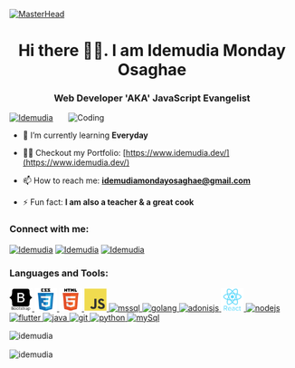 [![MasterHead](https://media-exp1.licdn.com/dms/image/C4D16AQGrPQz7U7h07A/profile-displaybackgroundimage-shrink_200_800/0/1659448539076?e=1665619200&v=beta&t=wq7ZGWCjO6zYJ6qtQNb5TGsg3K-LnZkyytvrp7xctl8)](https://www.idemudia.dev)
<h1 align="center">Hi there 👋🏻. I am Idemudia Monday Osaghae</h1>
<h3 align="center">Web Developer 'AKA' JavaScript Evangelist</h3>

<img align="right" alt="Coding" width="400" src="https://camo.githubusercontent.com/cae12fddd9d6982901d82580bdf321d81fb299141098ca1c2d4891870827bf17/68747470733a2f2f6d69726f2e6d656469756d2e636f6d2f6d61782f313336302f302a37513379765349765f7430696f4a2d5a2e676966"/>

<p align="left"> <a href="https://twitter.com/maximudia" target="blank"><img src="https://img.shields.io/twitter/follow/maximudia?logo=twitter&style=for-the-badge" alt="Idemudia" /></a> </p>

- 🌱 I’m currently learning **Everyday**

- 👨‍💻 Checkout my Portfolio:  [https://www.idemudia.dev/](https://www.idemudia.dev/)

- 📫 How to reach me:  **idemudiamondayosaghae@gmail.com**

- ⚡ Fun fact:  **I am also a teacher & a great cook**

<h3 align="left">Connect with me:</h3>
<p align="left">
<a href="https://twitter.com/maximudia" target="blank"><img align="center" src="https://raw.githubusercontent.com/rahuldkjain/github-profile-readme-generator/master/src/images/icons/Social/twitter.svg" alt="Idemudia" height="30" width="40" /></a>
<a href="https://www.linkedin.com/in/idemudia-monday-osaghae/" target="blank"><img align="center" src="https://raw.githubusercontent.com/rahuldkjain/github-profile-readme-generator/master/src/images/icons/Social/linked-in-alt.svg" alt="Idemudia" height="30" width="40" /></a>
<a href="https://www.instagram.com/idemudia.osaghae/" target="blank"><img align="center" src="https://raw.githubusercontent.com/rahuldkjain/github-profile-readme-generator/master/src/images/icons/Social/instagram.svg" alt="Idemudia" height="30" width="40" /></a>
</p>

<h3 align="left">Languages and Tools:</h3>
<p align="left"> <a href="https://getbootstrap.com" target="_blank" rel="noreferrer"> 
            <img src="https://raw.githubusercontent.com/devicons/devicon/master/icons/bootstrap/bootstrap-plain-wordmark.svg" 
            alt="bootstrap" width="40" height="40"/> </a> 
            <a href="https://www.w3schools.com/css/" target="_blank" rel="noreferrer"> 
            <img src="https://raw.githubusercontent.com/devicons/devicon/master/icons/css3/css3-original-wordmark.svg" 
            alt="css3" width="40" height="40"/> </a> 
            <a href="https://www.w3.org/html/" target="_blank" rel="noreferrer"> 
            <img src="https://raw.githubusercontent.com/devicons/devicon/master/icons/html5/html5-original-wordmark.svg" 
            alt="html5" width="40" height="40"/> </a> 
            <a href="https://developer.mozilla.org/en-US/docs/Web/JavaScript" target="_blank" rel="noreferrer"> 
            <img src="https://raw.githubusercontent.com/devicons/devicon/master/icons/javascript/javascript-original.svg" 
            alt="javascript" width="40" height="40"/> </a> 
            <a href="https://www.microsoft.com/en-us/sql-server" target="_blank" rel="noreferrer"> 
            <img src="https://www.svgrepo.com/show/303229/microsoft-sql-server-logo.svg" 
            alt="mssql" width="40" height="40"/> </a>
                <a href="https://go.dev/" target="_blank" rel="noreferrer"> 
                <img src="https://cdn.jsdelivr.net/gh/devicons/devicon/icons/go/go-original.svg"
                alt="golang" width="40" height="40"/> </a> 
                <a href="https://adonisjs.com/" target="_blank" rel="noreferrer"> 
                <img src="https://cdn.jsdelivr.net/gh/devicons/devicon/icons/adonisjs/adonisjs-original-wordmark.svg"
                alt="adonisjs" width="40" height="40"/> </a> 
                <a href="https://reactjs.org/" target="_blank" rel="noreferrer"> 
                <img src="https://raw.githubusercontent.com/devicons/devicon/master/icons/react/react-original-wordmark.svg" 
                alt="react" width="40" height="40"/> </a> 
                <a href="https://nodejs.org/en/about" target="_blank" rel="noreferrer"> 
                <img src="https://cdn.jsdelivr.net/gh/devicons/devicon/icons/nodejs/nodejs-original-wordmark.svg" 
                alt="nodejs" width="40" height="40"/> </a> 
                    <a href="https://flutter.dev/" target="_blank" rel="noreferrer"> 
                    <img src="https://cdn.jsdelivr.net/gh/devicons/devicon/icons/flutter/flutter-original.svg"
                    alt="flutter" width="40" height="40"/> </a> 
                    <a href="https://www.java.com/en/" target="_blank" rel="noreferrer"> 
                    <img src="https://cdn.jsdelivr.net/gh/devicons/devicon/icons/java/java-original-wordmark.svg"
                    alt="java" width="40" height="40"/> </a> 
                    <a href="https://git-scm.com/" target="_blank" rel="noreferrer"> 
                    <img src="https://cdn.jsdelivr.net/gh/devicons/devicon/icons/git/git-original.svg"
                    alt="git" width="40" height="40"/> </a> 
                    <a href="https://www.python.org/" target="_blank" rel="noreferrer"> 
                    <img src="https://cdn.jsdelivr.net/gh/devicons/devicon/icons/python/python-original-wordmark.svg" 
                    alt="python" width="40" height="40"/> </a> 
                    <a href="https://www.mysql.com/" target="_blank" rel="noreferrer"> 
                    <img src="https://cdn.jsdelivr.net/gh/devicons/devicon/icons/mysql/mysql-original-wordmark.svg"
                    alt="mySql" width="40" height="40"/> </a> 
</p>

<p><img align="center" src="https://github-readme-stats.vercel.app/api/top-langs?username=osas-idemudia&show_icons=true&locale=en&layout=compact" alt="idemudia" /></p>

<p><img align="center" src="https://github-readme-streak-stats.herokuapp.com/?user=osas-idemudia&" alt="idemudia" /></p>
